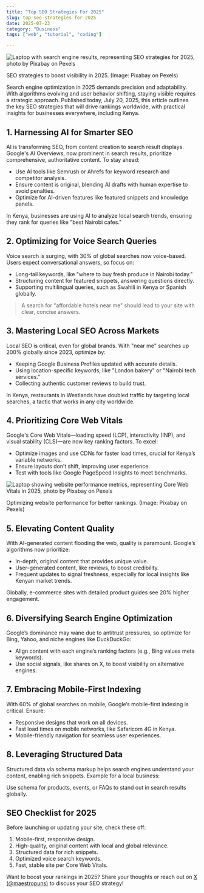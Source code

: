 ```yaml
---
title: "Top SEO Strategies For 2025"
slug: top-seo-strategies-for-2025
date: 2025-07-23
category: "Business"
tags: ["web", "tutorial", "coding"]

---
```

<img src="https://images.pexels.com/photos/669615/pexels-photo-669615.jpeg?auto=compress&cs=tinysrgb&w=1260&h=750&dpr=1" alt="Laptop with search engine results, representing SEO strategies for 2025, photo by Pixabay on Pexels" class="blog-image">

<p class="blog-image-caption">SEO strategies to boost visibility in 2025. (Image: Pixabay on Pexels)</p>

  

<p>Search engine optimization in 2025 demands precision and adaptability. With algorithms evolving and user behavior shifting, staying visible requires a strategic approach. Published today, July 20, 2025, this article outlines the key SEO strategies that will drive rankings worldwide, with practical insights for businesses everywhere, including Kenya.</p>

  

<h2>1. Harnessing AI for Smarter SEO</h2>

<p>AI is transforming SEO, from content creation to search result displays. Google's AI Overviews, now prominent in search results, prioritize comprehensive, authoritative content. To stay ahead:</p>

<ul>

<li>Use AI tools like Semrush or Ahrefs for keyword research and competitor analysis.</li>

<li>Ensure content is original, blending AI drafts with human expertise to avoid penalties.</li>

<li>Optimize for AI-driven features like featured snippets and knowledge panels.</li>

</ul>

<p>In Kenya, businesses are using AI to analyze local search trends, ensuring they rank for queries like "best Nairobi cafes."</p>

  

<h2>2. Optimizing for Voice Search Queries</h2>

<p>Voice search is surging, with 30% of global searches now voice-based. Users expect conversational answers, so focus on:</p>

<ul>

<li>Long-tail keywords, like "where to buy fresh produce in Nairobi today."</li>

<li>Structuring content for featured snippets, answering questions directly.</li>

<li>Supporting multilingual queries, such as Swahili in Kenya or Spanish globally.</li>

</ul>

  

<blockquote>

A search for "affordable hotels near me" should lead to your site with clear, concise answers.

</blockquote>

  

<h2>3. Mastering Local SEO Across Markets</h2>

<p>Local SEO is critical, even for global brands. With "near me" searches up 200% globally since 2023, optimize by:</p>

<ul>

<li>Keeping Google Business Profiles updated with accurate details.</li>

<li>Using location-specific keywords, like "London bakery" or "Nairobi tech services."</li>

<li>Collecting authentic customer reviews to build trust.</li>

</ul>

<p>In Kenya, restaurants in Westlands have doubled traffic by targeting local searches, a tactic that works in any city worldwide.</p>

  

<h2>4. Prioritizing Core Web Vitals</h2>

<p>Google's Core Web Vitals—loading speed (LCP), interactivity (INP), and visual stability (CLS)—are now key ranking factors. To excel:</p>

<ul>

<li>Optimize images and use CDNs for faster load times, crucial for Kenya’s variable networks.</li>

<li>Ensure layouts don’t shift, improving user experience.</li>

<li>Test with tools like Google PageSpeed Insights to meet benchmarks.</li>

</ul>

  

<img src="https://images.pexels.com/photos/270360/pexels-photo-270360.jpeg?auto=compress&cs=tinysrgb&w=1260&h=750&dpr=1" alt="Laptop showing website performance metrics, representing Core Web Vitals in 2025, photo by Pixabay on Pexels" class="blog-image">

<p class="blog-image-caption">Optimizing website performance for better rankings. (Image: Pixabay on Pexels)</p>

  

<h2>5. Elevating Content Quality</h2>

<p>With AI-generated content flooding the web, quality is paramount. Google’s algorithms now prioritize:</p>

<ul>

<li>In-depth, original content that provides unique value.</li>

<li>User-generated content, like reviews, to boost credibility.</li>

<li>Frequent updates to signal freshness, especially for local insights like Kenyan market trends.</li>

</ul>

<p>Globally, e-commerce sites with detailed product guides see 20% higher engagement.</p>

  

<h2>6. Diversifying Search Engine Optimization</h2>

<p>Google’s dominance may wane due to antitrust pressures, so optimize for Bing, Yahoo, and niche engines like DuckDuckGo:</p>

<ul>

<li>Align content with each engine’s ranking factors (e.g., Bing values meta keywords).</li>

<li>Use social signals, like shares on X, to boost visibility on alternative engines.</li>

</ul>

  

<h2>7. Embracing Mobile-First Indexing</h2>

<p>With 60% of global searches on mobile, Google’s mobile-first indexing is critical. Ensure:</p>

<ul>

<li>Responsive designs that work on all devices.</li>

<li>Fast load times on mobile networks, like Safaricom 4G in Kenya.</li>

<li>Mobile-friendly navigation for seamless user experiences.</li>

</ul>

  

<h2>8. Leveraging Structured Data</h2>

<p>Structured data via schema markup helps search engines understand your content, enabling rich snippets. Example for a local business:</p>

<div class="code-block">

<script type="application/ld+json">

{

"@context": "https://schema.org",

"@type": "LocalBusiness",

"name": "Example Store",

"address": {

"@type": "PostalAddress",

"streetAddress": "123 Main St",

"addressLocality": "Nairobi",

"postalCode": "00100",

"addressCountry": "KE"

},

"geo": {

"@type": "GeoCoordinates",

"latitude": "-1.286389",

"longitude": "36.817223"

}

}

</script>

</div>

<p>Use schema for products, events, or FAQs to stand out in search results globally.</p>

  

<h2>SEO Checklist for 2025</h2>

<p>Before launching or updating your site, check these off:</p>

<ol>

<li>Mobile-first, responsive design.</li>

<li>High-quality, original content with local and global relevance.</li>

<li>Structured data for rich snippets.</li>

<li>Optimized voice search keywords.</li>

<li>Fast, stable site per Core Web Vitals.</li>

</ol>

  

<p>Want to boost your rankings in 2025? Share your thoughts or reach out on <a href="https://twitter.com/maestropuns" target="\_blank">X (@maestropuns)</a> to discuss your SEO strategy!</p>
